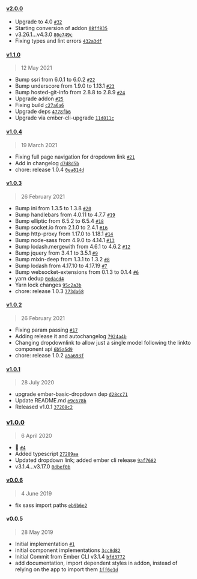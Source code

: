 #### [v2.0.0](https://github.com/Gavant/gavant-ember-bootstrap-dropdown/compare/v1.1.0...v2.0.0)

-   Upgrade to 4.0 [`#32`](https://github.com/Gavant/gavant-ember-bootstrap-dropdown/pull/32)
-   Starting conversion of addon [`08ff835`](https://github.com/Gavant/gavant-ember-bootstrap-dropdown/commit/08ff835122c07dc8a0fcbcfb8a60447a989cd85e)
-   v3.26.1...v4.3.0 [`80e749c`](https://github.com/Gavant/gavant-ember-bootstrap-dropdown/commit/80e749c58df32b0a0fd9d813b5001910bdfe0346)
-   Fixing types and lint errors [`432a3df`](https://github.com/Gavant/gavant-ember-bootstrap-dropdown/commit/432a3dfda8ac366612e3793973b06c345c8b9e1c)

#### [v1.1.0](https://github.com/Gavant/gavant-ember-bootstrap-dropdown/compare/v1.0.4...v1.1.0)

> 12 May 2021

-   Bump ssri from 6.0.1 to 6.0.2 [`#22`](https://github.com/Gavant/gavant-ember-bootstrap-dropdown/pull/22)
-   Bump underscore from 1.9.0 to 1.13.1 [`#23`](https://github.com/Gavant/gavant-ember-bootstrap-dropdown/pull/23)
-   Bump hosted-git-info from 2.8.8 to 2.8.9 [`#24`](https://github.com/Gavant/gavant-ember-bootstrap-dropdown/pull/24)
-   Upgrade addon [`#25`](https://github.com/Gavant/gavant-ember-bootstrap-dropdown/pull/25)
-   Fixing build [`c27a6a6`](https://github.com/Gavant/gavant-ember-bootstrap-dropdown/commit/c27a6a611cb27ed9420514e4c76971284fbdce65)
-   Upgrade deps [`4778fb6`](https://github.com/Gavant/gavant-ember-bootstrap-dropdown/commit/4778fb6a6cc1a23f87785319e0801046202a40e5)
-   Upgrade via ember-cli-upgrade [`11d811c`](https://github.com/Gavant/gavant-ember-bootstrap-dropdown/commit/11d811c6d5ed16295c650525540f03bf2a95a574)

#### [v1.0.4](https://github.com/Gavant/gavant-ember-bootstrap-dropdown/compare/v1.0.3...v1.0.4)

> 19 March 2021

-   Fixing full page navigation for dropdown link [`#21`](https://github.com/Gavant/gavant-ember-bootstrap-dropdown/pull/21)
-   Add in changelog [`d7d8d5b`](https://github.com/Gavant/gavant-ember-bootstrap-dropdown/commit/d7d8d5baaecd41324ffa30462e9bc78ceb69b9ff)
-   chore: release 1.0.4 [`0ea814d`](https://github.com/Gavant/gavant-ember-bootstrap-dropdown/commit/0ea814d3e381c6833f3dbe40bbfd53596644c026)

#### [v1.0.3](https://github.com/Gavant/gavant-ember-bootstrap-dropdown/compare/v1.0.2...v1.0.3)

> 26 February 2021

-   Bump ini from 1.3.5 to 1.3.8 [`#20`](https://github.com/Gavant/gavant-ember-bootstrap-dropdown/pull/20)
-   Bump handlebars from 4.0.11 to 4.7.7 [`#19`](https://github.com/Gavant/gavant-ember-bootstrap-dropdown/pull/19)
-   Bump elliptic from 6.5.2 to 6.5.4 [`#18`](https://github.com/Gavant/gavant-ember-bootstrap-dropdown/pull/18)
-   Bump socket.io from 2.1.0 to 2.4.1 [`#16`](https://github.com/Gavant/gavant-ember-bootstrap-dropdown/pull/16)
-   Bump http-proxy from 1.17.0 to 1.18.1 [`#14`](https://github.com/Gavant/gavant-ember-bootstrap-dropdown/pull/14)
-   Bump node-sass from 4.9.0 to 4.14.1 [`#13`](https://github.com/Gavant/gavant-ember-bootstrap-dropdown/pull/13)
-   Bump lodash.mergewith from 4.6.1 to 4.6.2 [`#12`](https://github.com/Gavant/gavant-ember-bootstrap-dropdown/pull/12)
-   Bump jquery from 3.4.1 to 3.5.1 [`#9`](https://github.com/Gavant/gavant-ember-bootstrap-dropdown/pull/9)
-   Bump mixin-deep from 1.3.1 to 1.3.2 [`#8`](https://github.com/Gavant/gavant-ember-bootstrap-dropdown/pull/8)
-   Bump lodash from 4.17.10 to 4.17.19 [`#7`](https://github.com/Gavant/gavant-ember-bootstrap-dropdown/pull/7)
-   Bump websocket-extensions from 0.1.3 to 0.1.4 [`#6`](https://github.com/Gavant/gavant-ember-bootstrap-dropdown/pull/6)
-   yarn dedup [`0edacd4`](https://github.com/Gavant/gavant-ember-bootstrap-dropdown/commit/0edacd49c50865ab730409c912612d8ce081e582)
-   Yarn lock changes [`95c2a3b`](https://github.com/Gavant/gavant-ember-bootstrap-dropdown/commit/95c2a3b85ace082fa8578f3c1538b0e4e12d7150)
-   chore: release 1.0.3 [`773da68`](https://github.com/Gavant/gavant-ember-bootstrap-dropdown/commit/773da68b6fd8ee4a34603277b89191b3f4e22a3d)

#### [v1.0.2](https://github.com/Gavant/gavant-ember-bootstrap-dropdown/compare/v1.0.1...v1.0.2)

> 26 February 2021

-   Fixing param passing [`#17`](https://github.com/Gavant/gavant-ember-bootstrap-dropdown/pull/17)
-   Adding release it and autochangelog [`7924a4b`](https://github.com/Gavant/gavant-ember-bootstrap-dropdown/commit/7924a4bbb3ab12fbe5768ce291aa150d456c127d)
-   Changing dropdownlink to allow just a single model following the linkto component api [`6b5a5d9`](https://github.com/Gavant/gavant-ember-bootstrap-dropdown/commit/6b5a5d9d8106485ae760fd9cfe8038c0a592e42f)
-   chore: release 1.0.2 [`a5a693f`](https://github.com/Gavant/gavant-ember-bootstrap-dropdown/commit/a5a693fa76a2ec626524475c89e15a51076aa982)

#### [v1.0.1](https://github.com/Gavant/gavant-ember-bootstrap-dropdown/compare/v1.0.0...v1.0.1)

> 28 July 2020

-   upgrade ember-basic-dropdown dep [`d28cc71`](https://github.com/Gavant/gavant-ember-bootstrap-dropdown/commit/d28cc71d92a49e3d7016f21fee31111a6f3c92e1)
-   Update README.md [`e9c678b`](https://github.com/Gavant/gavant-ember-bootstrap-dropdown/commit/e9c678b2e4351f9617f07f73c66df2a0d2524bb8)
-   Released v1.0.1 [`37208c2`](https://github.com/Gavant/gavant-ember-bootstrap-dropdown/commit/37208c24dc6e48e633db30959743beae03239e2c)

### [v1.0.0](https://github.com/Gavant/gavant-ember-bootstrap-dropdown/compare/v0.0.6...v1.0.0)

> 6 April 2020

-   🚀 [`#4`](https://github.com/Gavant/gavant-ember-bootstrap-dropdown/pull/4)
-   Added typescript [`27289aa`](https://github.com/Gavant/gavant-ember-bootstrap-dropdown/commit/27289aa700ce1ec65d292292283fa85958c56ebd)
-   Updated dropdown link; added ember cli release [`9af7682`](https://github.com/Gavant/gavant-ember-bootstrap-dropdown/commit/9af7682b844be1f54afaf88ab7e049249f3e6c6c)
-   v3.1.4...v3.17.0 [`0dbef0b`](https://github.com/Gavant/gavant-ember-bootstrap-dropdown/commit/0dbef0b17a31caf77b54d4b85bdcb78388883dc5)

#### [v0.0.6](https://github.com/Gavant/gavant-ember-bootstrap-dropdown/compare/v0.0.5...v0.0.6)

> 4 June 2019

-   fix sass import paths [`eb9b6e2`](https://github.com/Gavant/gavant-ember-bootstrap-dropdown/commit/eb9b6e212052e61ebe840a66199ff46fa9e126a9)

#### v0.0.5

> 28 May 2019

-   Initial implementation [`#1`](https://github.com/Gavant/gavant-ember-bootstrap-dropdown/pull/1)
-   initial component implementations [`3cc8d82`](https://github.com/Gavant/gavant-ember-bootstrap-dropdown/commit/3cc8d8299c2ef9fbed970ff49efb04c0c0abc324)
-   Initial Commit from Ember CLI v3.1.4 [`bfd3772`](https://github.com/Gavant/gavant-ember-bootstrap-dropdown/commit/bfd3772b0bf5d5e8fce738d4d6ea50107988437f)
-   add documentation, import dependent styles in addon, instead of relying on the app to import them [`1ff6e1d`](https://github.com/Gavant/gavant-ember-bootstrap-dropdown/commit/1ff6e1d8fd30d7c05ec3fb71596b99e37e8b0379)
